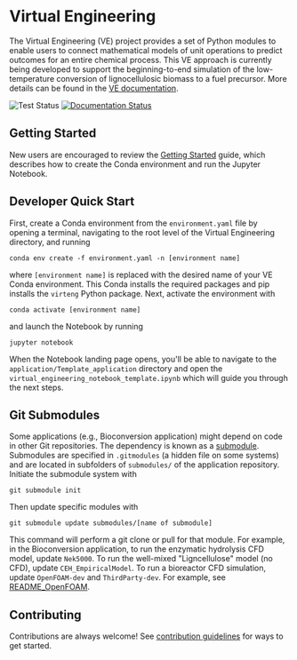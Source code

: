# Virtual Engineering

The Virtual Engineering (VE) project provides a set of Python modules to enable users to connect mathematical models of unit operations to predict outcomes for an entire chemical process. This VE approach is currently being developed to support the beginning-to-end simulation of the low-temperature conversion of lignocellulosic biomass to a fuel precursor. More details can be found in the [VE documentation](https://virtualengineering.readthedocs.io/en/latest/index.html).

![Test Status](https://github.com/NREL/VirtualEngineering/actions/workflows/test_vebio.yml/badge.svg)
[![Documentation Status](https://readthedocs.org/projects/virtualengineering/badge/?version=latest)](https://virtualengineering.readthedocs.io/en/latest/?badge=latest)


## Getting Started

New users are encouraged to review the [Getting Started](https://virtualengineering.readthedocs.io/en/latest/how_to_guides/getting_started.html#getting-started) guide, which describes how to create the Conda environment and run the Jupyter Notebook.

## Developer Quick Start

First, create a Conda environment from the `environment.yaml` file by opening a terminal, navigating to the root level of the Virtual Engineering directory, and running

`conda env create -f environment.yaml -n [environment name]`

where `[environment name]` is replaced with the desired name of your VE Conda environment. This Conda installs the required packages and pip installs the `virteng` Python package.  Next, activate the environment with

`conda activate [environment name]`

and launch the Notebook by running

`jupyter notebook`

When the Notebook landing page opens, you'll be able to navigate to the ``application/Template_application`` directory and open the ``virtual_engineering_notebook_template.ipynb`` which will guide you through the next steps.

## Git Submodules

Some applications (e.g., Bioconversion application) might depend on code in other Git repositories. The dependency is known as a [submodule](https://git-scm.com/book/en/v2/Git-Tools-Submodules). Submodules are specified in `.gitmodules` (a hidden file on some systems) and are located in subfolders of `submodules/` of the application repository. Initiate the submodule system with

`git submodule init`

Then update specific modules with 

`git submodule update submodules/[name of submodule]`

This command will perform a git clone or pull for that module. For example, in the Bioconversion application, to run the enzymatic hydrolysis CFD model, update `Nek5000`. To run the well-mixed "Ligncellulose" model (no CFD), update `CEH_EmpiricalModel`. To run a bioreactor CFD simulation, update `OpenFOAM-dev` and `ThirdParty-dev`. For example, see [README_OpenFOAM](https://virtualengineering.readthedocs.io/en/latest/applications/bioconversion/build_openfoam.html).

## Contributing
Contributions are always welcome! See [contribution guidelines](CONTRIBUTING.md) for ways to get started.
